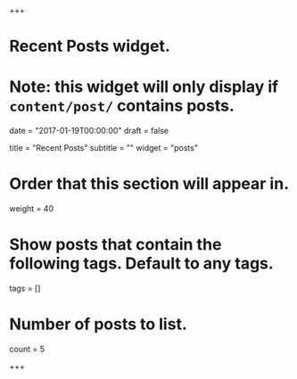 +++
# Recent Posts widget.
# Note: this widget will only display if `content/post/` contains posts.

date = "2017-01-19T00:00:00"
draft = false

title = "Recent Posts"
subtitle = ""
widget = "posts"

# Order that this section will appear in.
weight = 40

# Show posts that contain the following tags. Default to any tags.
tags = []

# Number of posts to list.
count = 5

+++


